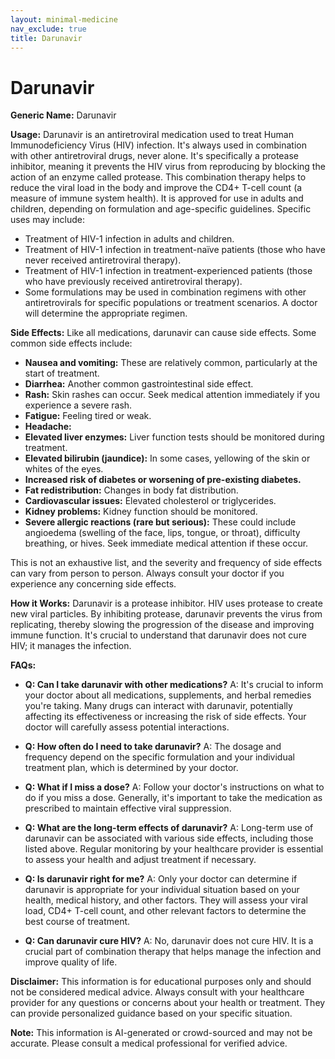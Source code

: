 ```yaml
---
layout: minimal-medicine
nav_exclude: true
title: Darunavir
---
```


# Darunavir

**Generic Name:** Darunavir

**Usage:** Darunavir is an antiretroviral medication used to treat Human Immunodeficiency Virus (HIV) infection. It's always used in combination with other antiretroviral drugs, never alone.  It's specifically a protease inhibitor, meaning it prevents the HIV virus from reproducing by blocking the action of an enzyme called protease.  This combination therapy helps to reduce the viral load in the body and improve the CD4+ T-cell count (a measure of immune system health).  It is approved for use in adults and children, depending on formulation and age-specific guidelines. Specific uses may include:

* Treatment of HIV-1 infection in adults and children.
* Treatment of HIV-1 infection in treatment-naïve patients (those who have never received antiretroviral therapy).
* Treatment of HIV-1 infection in treatment-experienced patients (those who have previously received antiretroviral therapy).
* Some formulations may be used in combination regimens with other antiretrovirals for specific populations or treatment scenarios.  A doctor will determine the appropriate regimen.


**Side Effects:** Like all medications, darunavir can cause side effects. Some common side effects include:

* **Nausea and vomiting:** These are relatively common, particularly at the start of treatment.
* **Diarrhea:**  Another common gastrointestinal side effect.
* **Rash:**  Skin rashes can occur.  Seek medical attention immediately if you experience a severe rash.
* **Fatigue:** Feeling tired or weak.
* **Headache:**
* **Elevated liver enzymes:**  Liver function tests should be monitored during treatment.
* **Elevated bilirubin (jaundice):** In some cases, yellowing of the skin or whites of the eyes.
* **Increased risk of diabetes or worsening of pre-existing diabetes.**
* **Fat redistribution:** Changes in body fat distribution.
* **Cardiovascular issues:** Elevated cholesterol or triglycerides.
* **Kidney problems:**  Kidney function should be monitored.
* **Severe allergic reactions (rare but serious):**  These could include angioedema (swelling of the face, lips, tongue, or throat), difficulty breathing, or hives.  Seek immediate medical attention if these occur.

This is not an exhaustive list, and the severity and frequency of side effects can vary from person to person.  Always consult your doctor if you experience any concerning side effects.


**How it Works:** Darunavir is a protease inhibitor.  HIV uses protease to create new viral particles. By inhibiting protease, darunavir prevents the virus from replicating, thereby slowing the progression of the disease and improving immune function.  It's crucial to understand that darunavir does not cure HIV; it manages the infection.


**FAQs:**

* **Q: Can I take darunavir with other medications?** A:  It's crucial to inform your doctor about all medications, supplements, and herbal remedies you're taking.  Many drugs can interact with darunavir, potentially affecting its effectiveness or increasing the risk of side effects.  Your doctor will carefully assess potential interactions.

* **Q: How often do I need to take darunavir?** A: The dosage and frequency depend on the specific formulation and your individual treatment plan, which is determined by your doctor.

* **Q: What if I miss a dose?** A:  Follow your doctor's instructions on what to do if you miss a dose.  Generally, it's important to take the medication as prescribed to maintain effective viral suppression.

* **Q: What are the long-term effects of darunavir?** A: Long-term use of darunavir can be associated with various side effects, including those listed above. Regular monitoring by your healthcare provider is essential to assess your health and adjust treatment if necessary.

* **Q: Is darunavir right for me?** A:  Only your doctor can determine if darunavir is appropriate for your individual situation based on your health, medical history, and other factors.  They will assess your viral load, CD4+ T-cell count, and other relevant factors to determine the best course of treatment.

* **Q: Can darunavir cure HIV?** A: No, darunavir does not cure HIV.  It is a crucial part of combination therapy that helps manage the infection and improve quality of life.


**Disclaimer:** This information is for educational purposes only and should not be considered medical advice. Always consult with your healthcare provider for any questions or concerns about your health or treatment.  They can provide personalized guidance based on your specific situation.


**Note:** This information is AI-generated or crowd-sourced and may not be accurate. Please consult a medical professional for verified advice.